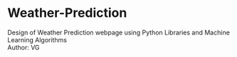 # Weather-Prediction
Design of Weather Prediction webpage using Python Libraries and Machine Learning Algorithms
<br>
Author: VG
